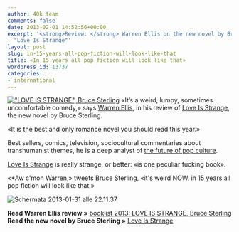 ```yaml
---
author: 40k team
comments: false
date: 2013-02-01 14:52:56+00:00
excerpt: '<strong>Review: </strong> Warren Ellis on the new novel by Bruce Sterling,
  "Love Is Strange"'
layout: post
slug: in-15-years-all-pop-fiction-will-look-like-that
title: «In 15 years all pop fiction will look like that»
wordpress_id: 13737
categories:
- international
---
```


[!["LOVE IS STRANGE", Bruce Sterling](http://www.40kbooks.com/wp-content/uploads/liscover.jpg)](http://www.amazon.com/dp/B00ASBPAWY) «It’s a weird, lumpy, sometimes uncomfortable comedy,» says [Warren Ellis](http://www.warrenellis.com/?p=14575), in his review of [Love Is Strange](http://www.amazon.com/dp/B00ASBPAWY), the new novel by Bruce Sterling.

«It is the best and only romance novel you should read this year.»

Best sellers, comics, television, sociocultural commentaries about transhumanist themes, he is a deep analyst of [the future of pop culture](http://www.warrenellis.com/?p=13492).

[Love Is Strange](http://www.amazon.com/dp/B00ASBPAWY) is really strange, or better: «is one peculiar fucking book».

«*Aw c'mon Warren,» tweets Bruce Sterling, «it's weird NOW, in 15 years all pop fiction will look like that.»


![Schermata 2013-01-31 alle 22.11.37](http://www.40kbooks.com/wp-content/uploads/Schermata-2013-01-31-alle-22.11.37.png)


**Read Warren Ellis review »** [booklist 2013: LOVE IS STRANGE, Bruce Sterling](http://www.warrenellis.com/?p=14575)
**Read the new novel by Bruce Sterling »** [Love Is Strange](http://www.amazon.com/dp/B00ASBPAWY)
